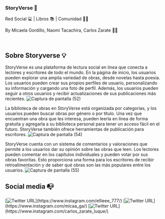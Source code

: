 ### StoryVerse 💜

Red Social :computer: | Libros 📚 | Comunidad 🤹‍♀️

By Micaela Gordillo, Naomi Tacachira, Carlos Zarate :woman_technologist:

<br>

## Sobre Storyverse :bulb:
StoryVerse es una plataforma de lectura social en línea que conecta a lectores y escritores de todo el mundo. En la página de inicio, los usuarios pueden explorar una amplia variedad de obras, desde novelas hasta poesía. Los usuarios pueden crear sus propios perfiles de usuario, personalizando su información y cargando una foto de perfil. Además, los usuarios pueden seguir a otros usuarios y recibir actualizaciones de sus publicaciones más recientes. 
![Captura de pantalla (52)](https://github.com/Arquitectura-de-Software-01-2023/StoryVerse/assets/87090365/5e166b4a-f05e-4657-9528-d87c623d1392)

La biblioteca de obras en StoryVerse está organizada por categorías, y los usuarios pueden buscar obras por género o por título. Una vez que encuentran una obra que les interesa, pueden leerla en línea de forma gratuita y agregarla a su biblioteca personal para tener un acceso fácil en el futuro. StoryVerse también ofrece herramientas de publicación para escritores. 
![Captura de pantalla (54)](https://github.com/Arquitectura-de-Software-01-2023/StoryVerse/assets/87090365/5660b142-03ad-4bb3-9dd4-5751c1a4d845)

StoryVerse cuenta con un sistema de comentarios y valoraciones que permite a los usuarios dar su opinión sobre las obras que leen. Los lectores pueden comentar en los capítulos individuales y pueden votar por sus obras favoritas. Esto proporciona una forma para los escritores de recibir retroalimentación y de saber qué obras son las más populares entre los usuarios.
![Captura de pantalla (55)](https://github.com/Arquitectura-de-Software-01-2023/StoryVerse/assets/87090365/0617f58c-f7fb-4872-80e0-7e8914d3bbe3)


## Social media :mailbox_with_no_mail:
[![Twitter URL](https://img.shields.io/twitter/url?color=%2362D6E6&label=Naomi&logo=instagram&logoColor=%2362D6E6&style=flat-square&url=https%3A%2F%2Fwww.instagram.com%2Falejorc_)](https://www.instagram.com/ellieee_777/)
[![Twitter URL](https://img.shields.io/twitter/url?color=%2362D6E6&label=Micaela&logo=instagram&logoColor=%2362D6E6&style=flat-square&url=https%3A%2F%2Fwww.instagram.com%2Falejorc_)](https://www.instagram.com/micaa_ga/)
[![Twitter URL](https://img.shields.io/twitter/url?color=%2362D6E6&label=Carlos&logo=instagram&logoColor=%2362D6E6&style=flat-square&url=https%3A%2F%2Fwww.instagram.com%2Falejorc_)](https://www.instagram.com/carlos_zarate_luque/)
